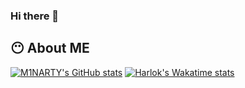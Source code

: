### Hi there 👋

## 😶 About ME 

[![M1NARTY's GitHub stats](https://github-readme-stats.vercel.app/api?username=M1NARTY)](https://github.com/anuraghazra/github-readme-stats)
[![Harlok's Wakatime stats](https://github-readme-stats.vercel.app/api/wakatime?username=m1narty)](https://github.com/anuraghazra/github-readme-stats)  

<!--
**M1NARTY/M1NARTY** is a ✨ _special_ ✨ repository because its `README.md` (this file) appears on your GitHub profile.

Here are some ideas to get you started:

- 🔭 I’m currently working on ...
- 🌱 I’m currently learning ...
- 👯 I’m looking to collaborate on ...
- 🤔 I’m looking for help with ...
- 💬 Ask me about ...
- 📫 How to reach me: ...
- 😄 Pronouns: ...
- ⚡ Fun fact: ...
-->
